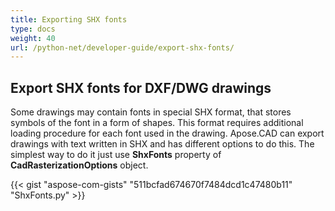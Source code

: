 ```yaml
---
title: Exporting SHX fonts
type: docs
weight: 40
url: /python-net/developer-guide/export-shx-fonts/
---
```


## **Export SHX fonts for DXF/DWG drawings**

Some drawings may contain fonts in special SHX format, that stores symbols of the font in a form of shapes. This format requires additional
loading procedure for each font used in the drawing. Apose.CAD can export drawings with text written in SHX and has different options to do this. The simplest way to do it just use 
**ShxFonts** property of 
**CadRasterizationOptions** object.

{{< gist "aspose-com-gists" "511bcfad674670f7484dcd1c47480b11" "ShxFonts.py" >}}
